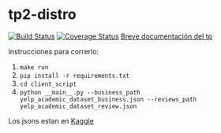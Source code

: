 # tp2-distro
[![Build Status](https://travis-ci.com/urielkelman/tp3-sistemas-distribuidos.svg?token=tFcmLjoZ6PFesBqLEXNZ&branch=master)](https://travis-ci.com/urielkelman/tp3-sistemas-distribuidos)
[![Coverage Status](https://coveralls.io/repos/github/urielkelman/tp3-sistemas-distribuidos/badge.svg?branch=master&service=github)](https://coveralls.io/github/urielkelman/tp3-sistemas-distribuidos?branch=master)
[Breve documentación del tp](Documentacion.pdf)

Instrucciones para correrlo:

1. `make run`
2. `pip install -r requirements.txt`
3. `cd client_script`
4. `python __main__.py --business_path yelp_academic_dataset_business.json --reviews_path yelp_academic_dataset_review.json`

Los jsons estan en [Kaggle](https://www.kaggle.com/yelp-dataset/yelp-dataset)